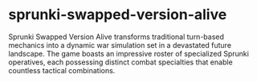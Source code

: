 # sprunki-swapped-version-alive
Sprunki Swapped Version Alive transforms traditional turn-based mechanics into a dynamic war simulation set in a devastated future landscape. The game boasts an impressive roster of specialized Sprunki operatives, each possessing distinct combat specialties that enable countless tactical combinations.
